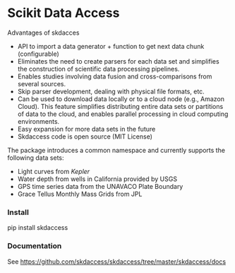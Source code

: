 # Scikit Data Access

Advantages of skdacces
- API to import a data generator + function to get next data chunk (configurable)
- Eliminates the need to create parsers for each data set and simplifies the construction of scientific data processing pipelines.
- Enables studies involving data fusion and cross-comparisons from several sources.
- Skip parser development, dealing with physical file formats, etc.
- Can be used to download data locally or to a cloud node (e.g., Amazon Cloud). This feature simplifies distributing entire data sets or partitions of data to the cloud, and enables parallel processing in cloud computing environments.
- Easy expansion for more data sets in the future
- Skdaccess code is open source (MIT License)

The package introduces a common namespace and currently supports the following data sets:
- Light curves from *Kepler*
- Water depth from wells in California provided by USGS
- GPS time series data from the UNAVACO Plate Boundary
- Grace Tellus Monthly Mass Grids from JPL

### Install

pip install skdaccess


### Documentation

See <https://github.com/skdaccess/skdaccess/tree/master/skdaccess/docs>
